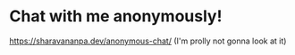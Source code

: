 # Chat with me anonymously!

https://sharavananpa.dev/anonymous-chat/
(I'm prolly not gonna look at it)
